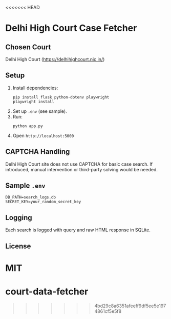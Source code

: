 <<<<<<< HEAD
# Delhi High Court Case Fetcher

## Chosen Court
Delhi High Court (https://delhihighcourt.nic.in/)

## Setup

1. Install dependencies:
   ```
   pip install flask python-dotenv playwright
   playwright install
   ```
2. Set up `.env` (see sample).
3. Run:
   ```
   python app.py
   ```
4. Open `http://localhost:5000`

## CAPTCHA Handling
Delhi High Court site does not use CAPTCHA for basic case search. If introduced, manual intervention or third-party solving would be needed.

## Sample `.env`
```
DB_PATH=search_logs.db
SECRET_KEY=your_random_secret_key
```

## Logging
Each search is logged with query and raw HTML response in SQLite.

## License
MIT
=======
# court-data-fetcher
>>>>>>> 4bd29c8a6351afeeff9df5ee5e1974861cf5e5f8
